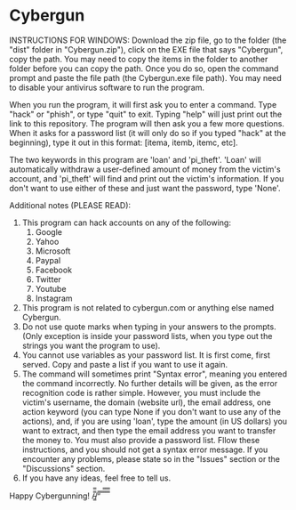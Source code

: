 # Cybergun

INSTRUCTIONS FOR WINDOWS: Download the zip file, go to the folder (the "dist" folder in "Cybergun.zip"), click on the EXE file that says "Cybergun", copy the path. You may need to copy the items in the folder to another folder before you can copy the path. Once you do so, open the command prompt and paste the file path (the Cybergun.exe file path). You may need to disable your antivirus software to run the program.

When you run the program, it will first ask you to enter a command. Type "hack" or "phish", or type "quit" to exit. Typing "help" will just print out the link to this repository.
The program will then ask you a few more questions. When it asks for a password list (it will only do so if you typed "hack" at the beginning), type it out in this format: [itema, itemb, itemc, etc].

The two keywords in this program are 'loan' and 'pi_theft'. 'Loan' will automatically withdraw a user-defined amount of money from the victim's account, and 'pi_theft' will find and print out the victim's information. If you don't want to use either of these and just want the password, type 'None'.

Additional notes (PLEASE READ):

1. This program can hack accounts on any of the following:
    1. Google
    2. Yahoo
    3. Microsoft
    4. Paypal
    5. Facebook
    6. Twitter
    7. Youtube
    8. Instagram
2. This program is not related to cybergun.com or anything else named Cybergun.
3. Do not use quote marks when typing in your answers to the prompts. (Only exception is inside your password lists, when you type out the strings you want the program to use).
4. You cannot use variables as your password list. It is first come, first served. Copy and paste a list if you want to use it again.
5. The command will sometimes print "Syntax error", meaning you entered the command incorrectly. No further details will be given, as the error recognition code is rather simple. However, you must include the victim's username, the domain (website url), the email address, one action keyword (you can type None if you don't want to use any of the actions), and, if you are using 'loan', type the amount (in US dollars) you want to extract, and then type the email address you want to transfer the money to. You must also provide a password list. Fllow these instructions, and you should not get a syntax error message. If you encounter any problems, please state so in the "Issues" section or the "Discussions" section.
6. If you have any ideas, feel free to tell us.

Happy Cybergunning!
/̵͇̿̿/’̿’̿ ̿ ̿̿ ̿̿ ̿̿
